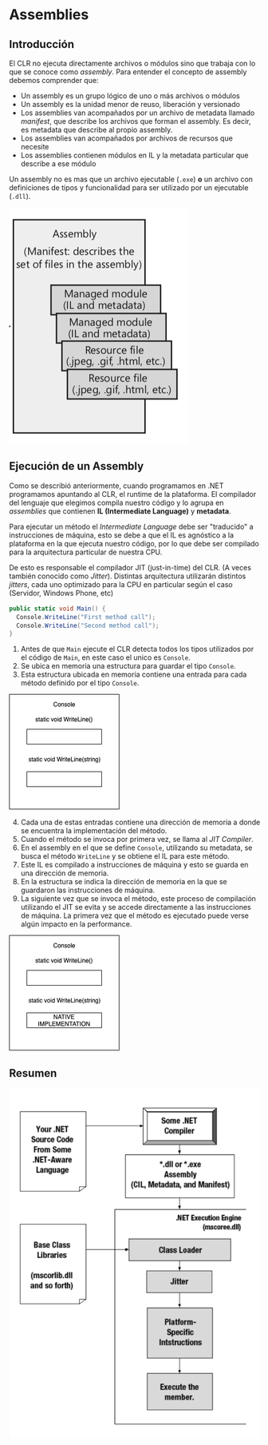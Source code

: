 # Assemblies

## Introducción

El CLR no ejecuta directamente archivos o módulos sino que trabaja con lo que se conoce como _assembly_. Para entender el concepto de assembly debemos comprender que:
* Un assembly es un grupo lógico de uno o más archivos o módulos
* Un assembly es la unidad menor de reuso, liberación y versionado
* Los assemblies van acompañados por un archivo de metadata llamado _manifest_, que describe los archivos que forman el assembly. Es decir, es metadata que describe al propio assembly.
* Los assemblies van acompañados por archivos de recursos que necesite
* Los assemblies contienen módulos en IL y la metadata particular que describe a ese módulo

Un assembly no es mas que un archivo ejecutable (`.exe`) **o** un archivo con definiciones de tipos y funcionalidad para ser utilizado por un ejecutable (`.dll`).

![Assembly](../images/assembly.png)

## Ejecución de un Assembly

Como se describió anteriormente, cuando programamos en .NET programamos apuntando al CLR, el runtime de la plataforma. El compilador del lenguaje que elegimos compila nuestro código y lo agrupa en _assemblies_ que contienen **IL (Intermediate Language)** y **metadata**.

Para ejecutar un método el _Intermediate Language_ debe ser "traducido" a instrucciones de máquina, esto se debe a que el IL es agnóstico a la plataforma en la que ejecuta nuestro código, por lo que debe ser compilado para la arquitectura particular de nuestra CPU.

De esto es responsable el compilador JIT (just-in-time) del CLR. (A veces también conocido como _Jitter_). Distintas arquitectura utilizarán distintos _jitters_, cada uno optimizado para la CPU en particular según el caso (Servidor, Windows Phone, etc)

```cs
public static void Main() {
  Console.WriteLine("First method call");
  Console.WriteLine("Second method call");
}
```

1. Antes de que `Main` ejecute el CLR detecta todos los tipos utilizados por el código de `Main`, en este caso el unico es `Console`.
2. Se ubica en memoria una estructura para guardar el tipo `Console`.
3. Esta estructura ubicada en memoria contiene una entrada para cada método definido por el tipo `Console`.

![JIT 1](../images/jit_1.png)

4. Cada una de estas entradas contiene una dirección de memoria a donde se encuentra la implementación del método.
5. Cuando el método se invoca por primera vez, se llama al _JIT Compiler_.
6. En el assembly en el que se define `Console`, utilizando su metadata, se busca el método `WriteLine` y se obtiene el IL para este método.
7. Este IL es compilado a instrucciones de máquina y esto se guarda en una dirección de memoria.
8. En la estructura se indica la dirección de memoria en la que se guardaron las instrucciones de máquina.
9. La siguiente vez que se invoca el método, este proceso de compilación utilizando el JIT se evita y se accede directamente a las instrucciones de máquina. La primera vez que el método es ejecutado puede verse algún impacto en la performance.

![JIT 2](../images/jit_2.png)

## Resumen

![Resumen](../images/resumen.png)

